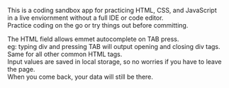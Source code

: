This is a coding sandbox app for practicing HTML, CSS, and JavaScript <br>
in a live enviornment without a full IDE or code editor. <br>
Practice coding on the go or try things out before committing.

The HTML field allows emmet autocomplete on TAB press. <br>
eg: typing div and pressing TAB will output opening and closing div tags. <br>
Same for all other common HTML tags. <br>
Input values are saved in local storage, so no worries if you have to leave the page. <br>
When you come back, your data will still be there.
